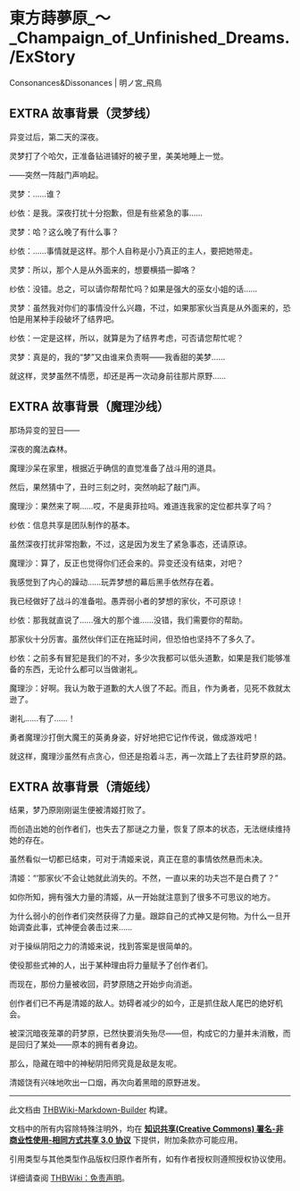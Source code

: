 # 東方蒔夢原_～_Champaign_of_Unfinished_Dreams./ExStory

<!-- source html: G:\repos\THBWiki-Markdown-Builder\THBWikiMarkdown\Temp\main\7\7a\ns0%3A%E6%9D%B1%E6%96%B9%E8%92%94%E5%A4%A2%E5%8E%9F_%EF%BD%9E_Champaign_of_Unfinished_Dreams%2E%2FExStory.html -->

Consonances&Dissonances | 明ノ宮_飛鳥


## EXTRA 故事背景（灵梦线）
  
异变过后，第二天的深夜。  

灵梦打了个哈欠，正准备钻进铺好的被子里，美美地睡上一觉。  

——突然一阵敲门声响起。  

灵梦：……谁？  

纱依：是我。深夜打扰十分抱歉，但是有些紧急的事……  

灵梦：哈？这么晚了有什么事？  

  

纱依：……事情就是这样。那个人自称是小乃真正的主人，要把她带走。  

灵梦：所以，那个人是从外面来的，想要横插一脚咯？  

纱依：没错。总之，可以请你帮帮忙吗？如果是强大的巫女小姐的话……  

灵梦：虽然我对你们的事情没什么兴趣，不过，如果那家伙当真是从外面来的，恐怕是用某种手段破坏了结界吧。  

纱依：一定是这样，所以，就算是为了结界考虑，可否请您帮忙呢？  

灵梦：真是的，我的“梦”又由谁来负责啊——我香甜的美梦……  

  

就这样，灵梦虽然不情愿，却还是再一次动身前往那片原野……  

  


## EXTRA 故事背景（魔理沙线）
  
那场异变的翌日——  

深夜的魔法森林。  

魔理沙呆在家里，根据近乎确信的直觉准备了战斗用的道具。  

然后，果然猜中了，丑时三刻之时，突然响起了敲门声。  

魔理沙：果然来了啊……哎，不是奥菲拉吗。难道连我家的定位都共享了吗？  

纱依：信息共享是团队制作的基本。  

虽然深夜打扰非常抱歉，不过，这是因为发生了紧急事态，还请原谅。  

魔理沙：算了，反正也觉得你们还会来的。异变还没有结束，对吧？  

我感觉到了内心的躁动……玩弄梦想的幕后黑手依然存在着。  

我已经做好了战斗的准备啦。愚弄弱小者的梦想的家伙，不可原谅！  

  
  
  

纱依：那我就直说了……强大的那个谁……没错，我们需要你的帮助。  

那家伙十分厉害。虽然伙伴们正在拖延时间，但恐怕也坚持不了多久了。  

纱依：之前多有冒犯是我们的不对，多少次我都可以低头道歉，如果是我们能够准备的东西，无论什么都可以当做谢礼。  

魔理沙：好啊。我认为敢于道歉的大人很了不起。而且，作为勇者，见死不救就太逊了。  

谢礼……有了……！  

勇者魔理沙打倒大魔王的英勇身姿，好好地把它记作传说，做成游戏吧！  

  
  
  

就这样，魔理沙虽然有点贪心，但还是抱着斗志，再一次踏上了去往莳梦原的路。  

  


## EXTRA 故事背景（清姬线）
  
结果，梦乃原刚刚诞生便被清姬打败了。  

而创造出她的创作者们，也失去了那谜之力量，恢复了原本的状态，无法继续维持她的存在。  

虽然看似一切都已结束，可对于清姬来说，真正在意的事情依然悬而未决。  

清姬：“‘那家伙’不会让她就此消失的。不然，一直以来的功夫岂不是白费了？”  

  
  
  

如你所知，拥有强大力量的清姬，从一开始就注意到了很多不可思议的地方。  

为什么弱小的创作者们突然获得了力量。跟踪自己的式神又是何物。为什么一旦开始调查此事，式神便会袭击过来……  

对于操纵阴阳之力的清姬来说，找到答案是很简单的。  

使役那些式神的人，出于某种理由将力量赋予了创作者们。  

而现在，那份力量被收回，莳梦原随之开始步向消逝。  

创作者们已不再是清姬的敌人。妨碍者减少的如今，正是抓住敌人尾巴的绝好机会。  

被深沉暗夜笼罩的莳梦原，已然快要消失殆尽——但，构成它的力量并未消散，而是回归了某处——原本的拥有者身边。  

那么，隐藏在暗中的神秘阴阳师究竟是敌是友呢。  

  
  
  

清姬饶有兴味地吹出一口烟，再次向着黑暗的原野进发。  

  





---

此文档由 [THBWiki-Markdown-Builder](https://github.com/Delsin-Yu/THBWiki-Markdown-Builder) 构建。

文档中的所有内容除特殊注明外，均在 [**知识共享(Creative Commons) 署名-非商业性使用-相同方式共享 3.0 协议**](https://creativecommons.org/licenses/by-sa/3.0/deed.zh-hans) 下提供，附加条款亦可能应用。

引用类型与其他类型作品版权归原作者所有，如有作者授权则遵照授权协议使用。

详细请查阅 [THBWiki：免责声明](https://thbwiki.cc/THBWiki:%E5%85%8D%E8%B4%A3%E5%A3%B0%E6%98%8E)。

